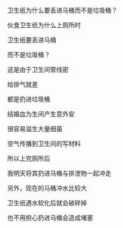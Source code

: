 卫生纸为什么要丢进马桶而不是垃圾桶？



伙食卫生纸为什么上厕所时

卫生纸要丢进马桶

而不是垃圾桶？

这是由于卫生间管线密

给排气就差

都是扔进垃圾桶

结婚血为生间产生意外安

很容易滋生大量细菌

空气传播到卫生间的写材料

所以上完厕所后

我明天将其扔进马桶与排泄物一起冲走

另外，现在的马桶冲水比较大

卫生纸遇水软化后就会破碎掉

也不用担心扔进马桶会造成堵塞